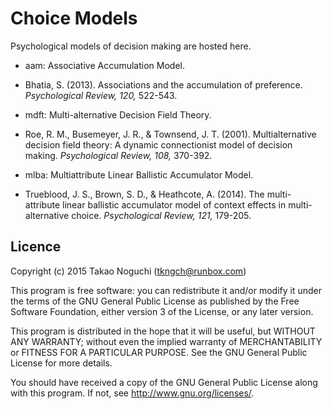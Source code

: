 # Choice Models

Psychological models of decision making are hosted here.

* aam: Associative Accumulation Model.

 * Bhatia, S. (2013). Associations and the accumulation of preference.
   *Psychological Review, 120,* 522-543.

* mdft: Multi-alternative Decision Field Theory.

 * Roe, R. M., Busemeyer, J. R., & Townsend, J. T. (2001). Multialternative
   decision field theory: A dynamic connectionist model of decision making.
   *Psychological Review, 108,* 370-392.

* mlba: Multiattribute Linear Ballistic Accumulator Model.

 * Trueblood, J. S., Brown, S. D., & Heathcote, A. (2014). The multi-attribute
   linear ballistic accumulator model of context effects in multi-alternative
   choice.  *Psychological Review, 121,* 179-205.


## Licence

Copyright (c) 2015 Takao Noguchi (tkngch@runbox.com)

This program is free software: you can redistribute it and/or modify it under
the terms of the GNU General Public License as published by the Free Software
Foundation, either version 3 of the License, or any later version.

This program is distributed in the hope that it will be useful, but WITHOUT
ANY WARRANTY; without even the implied warranty of MERCHANTABILITY or FITNESS
FOR A PARTICULAR PURPOSE.  See the GNU General Public License for more
details.

You should have received a copy of the GNU General Public License along with
this program.  If not, see <http://www.gnu.org/licenses/>.
